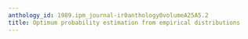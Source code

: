 ```yaml
---
anthology_id: 1989.ipm_journal-ir0anthology0volumeA25A5.2
title: Optimum probability estimation from empirical distributions
---
```

